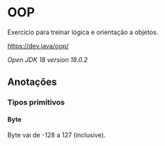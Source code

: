 # OOP
Exercício para treinar lógica e orientação a objetos.

<https://dev.java/oop/>

*Open JDK 18 version 18.0.2*

## Anotações
### Tipos primitivos
#### Byte
Byte vai de -128 a 127 (inclusive).
